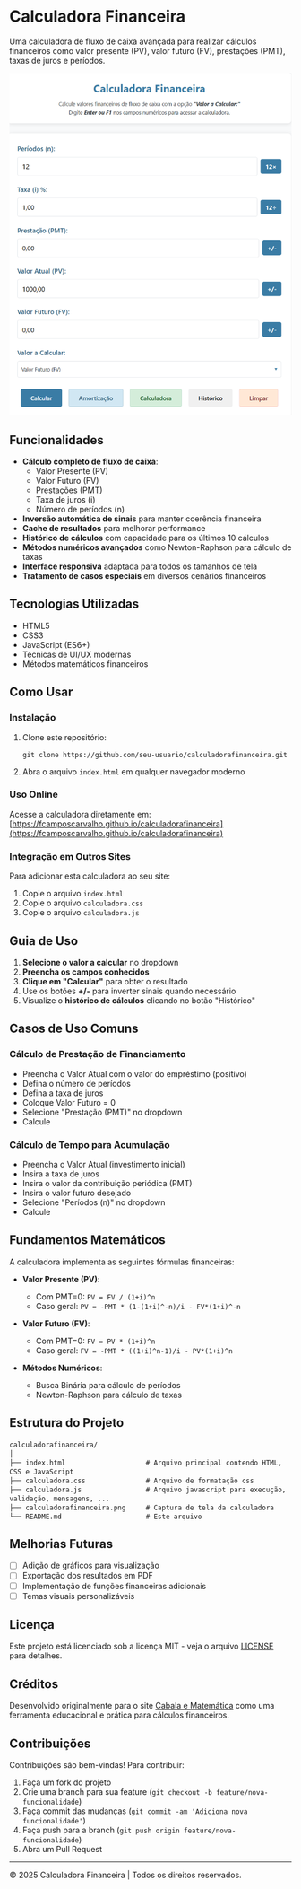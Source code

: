 # Calculadora Financeira

Uma calculadora de fluxo de caixa avançada para realizar cálculos financeiros como valor presente (PV), valor futuro (FV), prestações (PMT), taxas de juros e períodos.

![Calculadora Financeira](https://github.com/fcamposcarvalho/calculadorafinanceira/raw/main/calculadorafinanceira.png)

## Funcionalidades

- **Cálculo completo de fluxo de caixa**:
  - Valor Presente (PV)
  - Valor Futuro (FV)
  - Prestações (PMT)
  - Taxa de juros (i)
  - Número de períodos (n)
- **Inversão automática de sinais** para manter coerência financeira
- **Cache de resultados** para melhorar performance
- **Histórico de cálculos** com capacidade para os últimos 10 cálculos
- **Métodos numéricos avançados** como Newton-Raphson para cálculo de taxas
- **Interface responsiva** adaptada para todos os tamanhos de tela
- **Tratamento de casos especiais** em diversos cenários financeiros

## Tecnologias Utilizadas

- HTML5
- CSS3
- JavaScript (ES6+)
- Técnicas de UI/UX modernas
- Métodos matemáticos financeiros

## Como Usar

### Instalação

1. Clone este repositório:
   ```
   git clone https://github.com/seu-usuario/calculadorafinanceira.git
   ```
2. Abra o arquivo `index.html` em qualquer navegador moderno

### Uso Online

Acesse a calculadora diretamente em: [https://fcamposcarvalho.github.io/calculadorafinanceira](https://fcamposcarvalho.github.io/calculadorafinanceira)

### Integração em Outros Sites

Para adicionar esta calculadora ao seu site:

1. Copie o arquivo `index.html`
2. Copie o arquivo `calculadora.css`
3. Copie o arquivo `calculadora.js`

## Guia de Uso

1. **Selecione o valor a calcular** no dropdown
2. **Preencha os campos conhecidos**
3. **Clique em "Calcular"** para obter o resultado
4. Use os botões **+/-** para inverter sinais quando necessário
5. Visualize o **histórico de cálculos** clicando no botão "Histórico"

## Casos de Uso Comuns

### Cálculo de Prestação de Financiamento
- Preencha o Valor Atual com o valor do empréstimo (positivo)
- Defina o número de períodos
- Defina a taxa de juros
- Coloque Valor Futuro = 0
- Selecione "Prestação (PMT)" no dropdown
- Calcule

### Cálculo de Tempo para Acumulação
- Preencha o Valor Atual (investimento inicial)
- Insira a taxa de juros
- Insira o valor da contribuição periódica (PMT)
- Insira o valor futuro desejado
- Selecione "Períodos (n)" no dropdown
- Calcule

## Fundamentos Matemáticos

A calculadora implementa as seguintes fórmulas financeiras:

- **Valor Presente (PV)**: 
  - Com PMT=0: `PV = FV / (1+i)^n`
  - Caso geral: `PV = -PMT * (1-(1+i)^-n)/i - FV*(1+i)^-n`

- **Valor Futuro (FV)**:
  - Com PMT=0: `FV = PV * (1+i)^n`
  - Caso geral: `FV = -PMT * ((1+i)^n-1)/i - PV*(1+i)^n`

- **Métodos Numéricos**:
  - Busca Binária para cálculo de períodos
  - Newton-Raphson para cálculo de taxas

## Estrutura do Projeto

```
calculadorafinanceira/
│
├── index.html                    # Arquivo principal contendo HTML, CSS e JavaScript
├── calculadora.css               # Arquivo de formatação css
├── calculadora.js                # Arquivo javascript para execução, validação, mensagens, ...
├── calculadorafinanceira.png     # Captura de tela da calculadora
└── README.md                     # Este arquivo
```

## Melhorias Futuras

- [ ] Adição de gráficos para visualização
- [ ] Exportação dos resultados em PDF
- [ ] Implementação de funções financeiras adicionais
- [ ] Temas visuais personalizáveis

## Licença

Este projeto está licenciado sob a licença MIT - veja o arquivo [LICENSE](LICENSE) para detalhes.

## Créditos

Desenvolvido originalmente para o site [Cabala e Matemática](https://cabalaematematica.com.br/) como uma ferramenta educacional e prática para cálculos financeiros.

## Contribuições

Contribuições são bem-vindas! Para contribuir:

1. Faça um fork do projeto
2. Crie uma branch para sua feature (`git checkout -b feature/nova-funcionalidade`)
3. Faça commit das mudanças (`git commit -am 'Adiciona nova funcionalidade'`)
4. Faça push para a branch (`git push origin feature/nova-funcionalidade`)
5. Abra um Pull Request

---

© 2025 Calculadora Financeira | Todos os direitos reservados.
